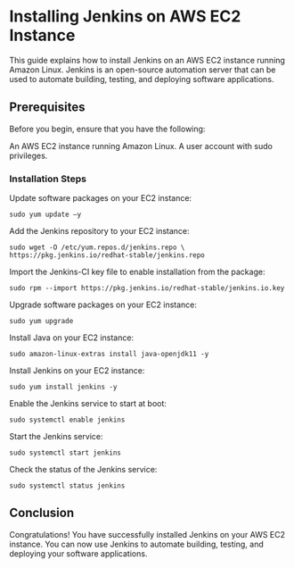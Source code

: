 # Installing Jenkins on AWS EC2 Instance
This guide explains how to install Jenkins on an AWS EC2 instance running Amazon Linux. Jenkins is an open-source automation server that can be used to automate building, testing, and deploying software applications.

## Prerequisites
Before you begin, ensure that you have the following:

An AWS EC2 instance running Amazon Linux.
A user account with sudo privileges.
### Installation Steps
Update software packages on your EC2 instance:
```
sudo yum update –y
```
Add the Jenkins repository to your EC2 instance:
```
sudo wget -O /etc/yum.repos.d/jenkins.repo \
https://pkg.jenkins.io/redhat-stable/jenkins.repo
```
Import the Jenkins-CI key file to enable installation from the package:
```
sudo rpm --import https://pkg.jenkins.io/redhat-stable/jenkins.io.key
```
Upgrade software packages on your EC2 instance:
```
sudo yum upgrade
```
Install Java on your EC2 instance:
```
sudo amazon-linux-extras install java-openjdk11 -y
```
Install Jenkins on your EC2 instance:
```
sudo yum install jenkins -y
```
Enable the Jenkins service to start at boot:
```
sudo systemctl enable jenkins
```
Start the Jenkins service:
```
sudo systemctl start jenkins
```
Check the status of the Jenkins service:
```
sudo systemctl status jenkins
```
## Conclusion
Congratulations! You have successfully installed Jenkins on your AWS EC2 instance. You can now use Jenkins to automate building, testing, and deploying your software applications.